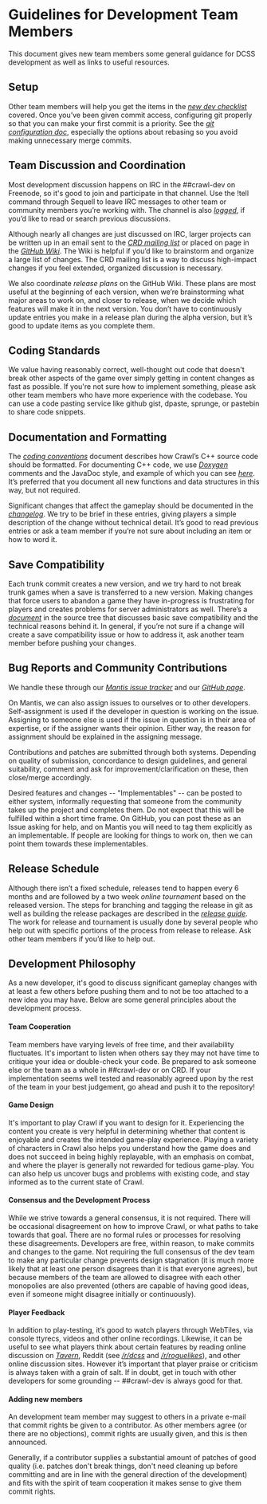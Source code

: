 # Guidelines for Development Team Members

This document gives new team members some general guidance for DCSS development as well as links to useful resources.

## Setup

Other team members will help you get the items in the [*new dev
checklist*](../team/new_dev_checklist.txt) covered. Once you’ve been given
commit access, configuring git properly so that you can make your first commit
is a priority. See the [*git configuration doc*](../git/config.txt), especially
the options about rebasing so you avoid making unnecessary merge commits.

## Team Discussion and Coordination

Most development discussion happens on IRC in the \#\#crawl-dev on Freenode, so
it's good to join and participate in that channel. Use the !tell command
through Sequell to leave IRC messages to other team or community members you’re
working with. The channel is also [*logged*](http://s-z.org/crawl-dev/#), if
you’d like to read or search previous discussions.

Although nearly all changes are just discussed on IRC, larger projects can be
written up in an email sent to the [*CRD mailing
list*](http://sourceforge.net/p/crawl-ref/mailman/crawl-ref-discuss/) or placed
on page in the [*GitHub Wiki*](https://github.com/crawl/crawl/wiki). The
Wiki is helpful if you’d like to brainstorm and organize a large list of
changes. The CRD mailing list is a way to discuss high-impact changes if you
feel extended, organized discussion is necessary.

We also coordinate *release plans* on the GitHub Wiki. These plans are most
useful at the beginning of each version, when we’re brainstorming what major
areas to work on, and closer to release, when we decide which features will
make it in the next version. You don’t have to continuously update entries you
make in a release plan during the alpha version, but it’s good to update items
as you complete them.

## Coding Standards

We value having reasonably correct, well-thought out code that doesn't break
other aspects of the game over simply getting in content changes as fast as
possible. If you're not sure how to implement something, please ask other team
members who have more experience with the codebase. You can use a code pasting
service like github gist, dpaste, sprunge, or pastebin to share code snippets.

## Documentation and Formatting

The [*coding conventions*](crawl-ref/docs/develop/coding_conventions.txt)
document describes how Crawl’s C++ source code should be formatted. For
documenting C++ code, we use
[*Doxygen*](http://www.stack.nl/~dimitri/doxygen/index.html) comments and the
JavaDoc style, and example of which you can see
[*here*](crawl-ref/source/ability.cc#l3553). It’s preferred that you document
all new functions and data structures in this way, but not required.

Significant changes that affect the gameplay should be documented in the
[*changelog*](crawl-ref/docs/changelog.txt). We try to be brief in
these entries, giving players a simple description of the change without
technical detail. It’s good to read previous entries or ask a team member if
you’re not sure about including an item or how to word it.

## Save Compatibility

Each trunk commit creates a new version, and we try hard to not break trunk
games when a save is transferred to a new version. Making changes that force
users to abandon a game they have in-progress is frustrating for players and
creates problems for server administrators as well. There’s a
[*document*](../save_compatibility.txt) in the source tree that discusses basic
save compatibility and the technical reasons behind it. In general, if you’re
not sure if a change will create a save compatibility issue or how to address
it, ask another team member before pushing your changes.

## Bug Reports and Community Contributions

We handle these through our [*Mantis issue
tracker*](https://crawl.develz.org/mantis/view_all_bug_page.php) and our
[*GitHub page*](https://github.com/crawl/crawl).

On Mantis, we can also assign issues to ourselves or to other developers.
Self-assignment is used if the developer in question is working on the issue.
Assigning to someone else is used if the issue in question is in their area of
expertise, or if the assigner wants their opinion. Either way, the reason for
assignment should be explained in the assigning message.

Contributions and patches are submitted through both systems. Depending on
quality of submission, concordance to design guidelines, and general
suitability, comment and ask for improvement/clarification on these, then
close/merge accordingly.

Desired features and changes -- "Implementables" -- can be posted to either
system, informally requesting that someone from the community takes up the
project and completes them. Do not expect that this will be fulfilled within a
short time frame. On GitHub, you can post these as an Issue asking for help,
and on Mantis you will need to tag them explicitly as an implementable. If
people are looking for things to work on, then we can point them towards these
implementables.

## Release Schedule

Although there isn’t a fixed schedule, releases tend to happen every 6 months
and are followed by a two week *online tournament* based on the released
version. The steps for branching and tagging the release in git as well as
building the release packages are described in the [*release
guide*](crawl-ref/docs/develop/release/guide.txt). The work for release and
tournament is usually done by several people who help out with specific
portions of the process from release to release. Ask other team members if
you’d like to help out.

## Development Philosophy

As a new developer, it's good to discuss significant gameplay changes with at
least a few others before pushing them and to not be too attached to a new idea
you may have. Below are some general principles about the development process.

#### Team Cooperation

Team members have varying levels of free time, and their availability
fluctuates. It's important to listen when others say they may not have time to
critique your idea or double-check your code. Be prepared to ask someone else
or the team as a whole in \#\#crawl-dev or on CRD. If your implementation seems
well tested and reasonably agreed upon by the rest of the team in your best
judgement, go ahead and push it to the repository!

#### Game Design

It's important to play Crawl if you want to design for it. Experiencing the
content you create is very helpful in determining whether that content is
enjoyable and creates the intended game-play experience. Playing a variety of
characters in Crawl also helps you understand how the game does and does not
succeed in being highly replayable, with an emphasis on combat, and where the
player is generally not rewarded for tedious game-play. You can also help us
uncover bugs and problems with existing code, and stay informed as to the
current state of Crawl.

#### Consensus and the Development Process

While we strive towards a general consensus, it is not required. There will be
occasional disagreement on how to improve Crawl, or what paths to take towards
that goal. There are no formal rules or processes for resolving these
disagreements. Developers are free, within reason, to make commits and changes
to the game. Not requiring the full consensus of the dev team to make any
particular change prevents design stagnation (it is much more likely that at
least one person disagrees than it is that everyone agrees), but because
members of the team are allowed to disagree with each other monopolies are also
prevented (others are capable of having good ideas, even if someone might
disagree initially or continuously).

#### Player Feedback

In addition to play-testing, it’s good to watch players through WebTiles, via
console ttyrecs, videos and other online recordings. Likewise, it can be useful
to see what players think about certain features by reading online discussion
on [*Tavern*](https://crawl.develz.org/tavern/), Reddit (see
[*/r/dcss*](http://www.reddit.com/r/dcss/) and
[*/r/roguelikes*](http://www.reddit.com/r/roguelikes/)), and other online
discussion sites. However it’s important that player praise or criticism is
always taken with a grain of salt. If in doubt, get in touch with other
developers for some grounding -- \#\#crawl-dev is always good for that.

#### Adding new members

An development team member may suggest to others in a private e-mail that
commit rights be given to a contributor. As other members agree (or there
are no objections), commit rights are usually given, and this is then
announced.

Generally, if a contributor supplies a substantial amount of patches of good
quality (i.e. patches don't break things, don't need cleaning up before
committing and are in line with the general direction of the development) and
fits with the spirit of team cooperation it makes sense to give them commit
rights.
